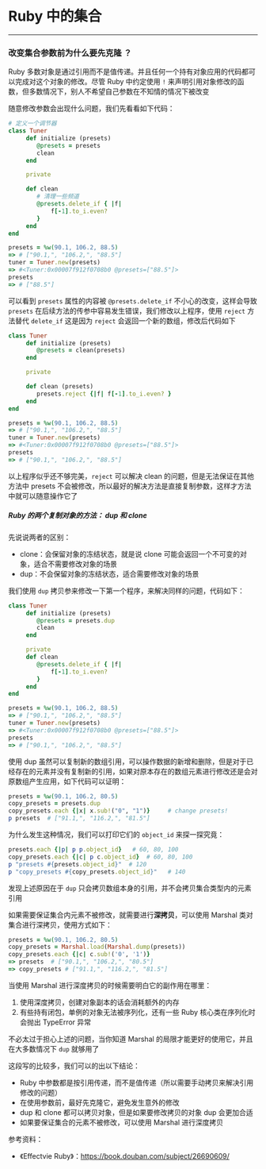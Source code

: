 # Ruby 中的集合
---
### 改变集合参数前为什么要先克隆 ？
Ruby 多数对象是通过引用而不是值传递。并且任何一个持有对象应用的代码都可以完成对这个对象的修改。尽管 Ruby 中约定使用 `!` 来声明引用对象修改的函数，但多数情况下，别人不希望自己参数在不知情的情况下被改变

随意修改参数会出现什么问题，我们先看看如下代码：
```ruby
# 定义一个调节器
class Tuner
     def initialize (presets)
        @presets = presets
        clean
     end

     private 

     def clean 
        # 清理一些频道
        @presets.delete_if { |f|
            f[-1].to_i.even?
        }
     end
end

presets = %w(90.1, 106.2, 88.5)
=> # ["90.1,", "106.2,", "88.5"]
tuner = Tuner.new(presets)
=> #<Tuner:0x00007f912f0708b0 @presets=["88.5"]>
presets
=> # ["88.5"]
```
可以看到 `presets` 属性的内容被 `@presets.delete_if` 不小心的改变，这样会导致 `presets` 在后续方法的传参中容易发生错误，我们修改以上程序，使用 `reject` 方法替代 `delete_if` 这是因为 `reject` 会返回一个新的数组，修改后代码如下
```ruby
class Tuner
     def initialize (presets)
        @presets = clean(presets)
     end

     private 

     def clean (presets)
        presets.reject {|f| f[-1].to_i.even? }
     end
end

presets = %w(90.1, 106.2, 88.5)
=> # ["90.1,", "106.2,", "88.5"]
tuner = Tuner.new(presets)
=> #<Tuner:0x00007f912f0708b0 @presets=["88.5"]>
presets
=> # ["90.1,", "106.2,", "88.5"]
```
以上程序似乎还不够完美，`reject` 可以解决 clean 的问题，但是无法保证在其他方法中 presets 不会被修改，所以最好的解决方法是直接复制参数，这样才方法中就可以随意操作它了

##### Ruby 的两个复制对象的方法： dup 和 clone
先说说两者的区别：
* clone：会保留对象的冻结状态，就是说 clone 可能会返回一个不可变的对象，适合不需要修改对象的场景
* dup：不会保留对象的冻结状态，适合需要修改对象的场景

我们使用 `dup` 拷贝参来修改一下第一个程序，来解决同样的问题，代码如下：
```ruby
class Tuner
     def initialize (presets)
        @presets = presets.dup
        clean
     end

     private 
     def clean
        @presets.delete_if { |f|
            f[-1].to_i.even?
        }
     end
end

presets = %w(90.1, 106.2, 88.5)
=> # ["90.1,", "106.2,", "88.5"]
tuner = Tuner.new(presets)
=> #<Tuner:0x00007f912f0708b0 @presets=["88.5"]>
presets
=> # ["90.1,", "106.2,", "88.5"]
```
使用 dup 虽然可以复制新的数组引用，可以操作数据的新增和删除，但是对于已经存在的元素并没有复制新的引用，如果对原本存在的数组元素进行修改还是会对原数组产生应用，如下代码可以证明：
```ruby
presets = %w(90.1, 106.2, 80.5)
copy_presets = presets.dup
copy_presets.each {|x| x.sub!("0", "1")}     # change presets!
p presets  # ["91.1,", "116.2,", "81.5"]
```
为什么发生这种情况，我们可以打印它们的 `object_id` 来探一探究竟：
```ruby
presets.each {|p| p p.object_id}   # 60, 80, 100
copy_presets.each {|c| p c.object_id}  # 60, 80, 100
p "presets #{presets.object_id}"  # 120
p "copy_presets #{copy_presets.object_id}"   # 140
```
发现上述原因在于 `dup` 只会拷贝数组本身的引用，并不会拷贝集合类型内的元素引用

如果需要保证集合内元素不被修改，就需要进行**深拷贝**，可以使用 Marshal 类对集合进行深拷贝，使用方式如下：
```ruby
presets = %w(90.1, 106.2, 80.5)
copy_presets = Marshal.load(Marshal.dump(presets))
copy_presets.each {|c| c.sub!('0', '1')}
=> presets  # ["90.1,", "106.2,", "80.5"]
=> copy_presets # ["91.1,", "116.2,", "81.5"]
```
当使用 Marshal 进行深度拷贝的时候需要明白它的副作用在哪里：
1. 使用深度拷贝，创建对象副本的话会消耗额外的内存
2. 有些持有闭包，单例的对象无法被序列化，还有一些 Ruby 核心类在序列化时会抛出 TypeError 异常

不必太过于担心上述的问题，当你知道 Marshal 的局限才能更好的使用它，并且在大多数情况下 `dup` 就够用了

这段写的比较多，我们可以的出以下结论：
* Ruby 中参数都是按引用传递，而不是值传递（所以需要手动拷贝来解决引用修改的问题）
* 在使用参数前，最好先克隆它，避免发生意外的修改
* dup 和 clone 都可以拷贝对象，但是如果要修改拷贝的对象 dup 会更加合适
* 如果要保证集合的元素不被修改，可以使用 Marshal 进行深度拷贝


参考资料：
* 《Effectvie Ruby》：https://book.douban.com/subject/26690609/